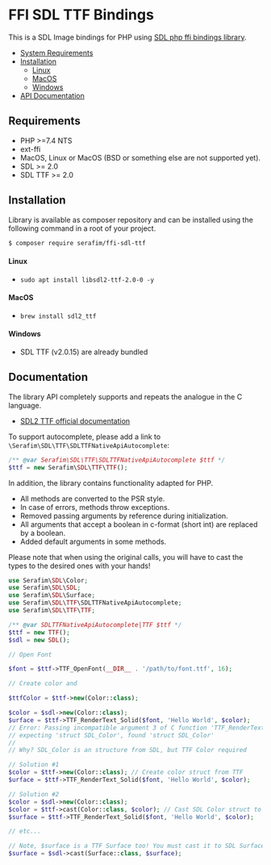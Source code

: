 # FFI SDL TTF Bindings

This is a SDL Image bindings for PHP using [SDL php ffi bindings library](https://github.com/SerafimArts/ffi-sdl).

- [System Requirements](#requirements)
- [Installation](#installation)
    - [Linux](#linux)
    - [MacOS](#macos)
    - [Windows](#windows)
- [API Documentation](#documentation)

## Requirements

- PHP >=7.4 NTS
- ext-ffi
- MacOS, Linux or MacOS (BSD or something else are not supported yet).
- SDL >= 2.0
- SDL TTF >= 2.0

## Installation

Library is available as composer repository and can be 
installed using the following command in a root of your project.

```bash
$ composer require serafim/ffi-sdl-ttf
```

#### Linux

- `sudo apt install libsdl2-ttf-2.0-0 -y`

#### MacOS

- `brew install sdl2_ttf`

#### Windows

- SDL TTF (v2.0.15) are already bundled

## Documentation

The library API completely supports and repeats the analogue in the C language.

- [SDL2 TTF official documentation](https://www.libsdl.org/projects/SDL_ttf/docs/index.html)

To support autocomplete, please add a link to `\Serafim\SDL\TTF\SDLTTFNativeApiAutocomplete`:

```php
/** @var Serafim\SDL\TTF\SDLTTFNativeApiAutocomplete $ttf */
$ttf = new Serafim\SDL\TTF\TTF();
```

In addition, the library contains functionality adapted for PHP.
- All methods are converted to the PSR style.
- In case of errors, methods throw exceptions.
- Removed passing arguments by reference during initialization.
- All arguments that accept a boolean in c-format (short int) are replaced by a boolean.
- Added default arguments in some methods.

Please note that when using the original calls, you will have to cast the 
types to the desired ones with your hands!

```php
use Serafim\SDL\Color;
use Serafim\SDL\SDL;
use Serafim\SDL\Surface;
use Serafim\SDL\TTF\SDLTTFNativeApiAutocomplete;
use Serafim\SDL\TTF\TTF;

/** @var SDLTTFNativeApiAutocomplete|TTF $ttf */
$ttf = new TTF();
$sdl = new SDL();

// Open Font

$font = $ttf->TTF_OpenFont(__DIR__ . '/path/to/font.ttf', 16);

// Create color and

$ttfColor = $ttf->new(Color::class);

$color = $sdl->new(Color::class);
$urface = $ttf->TTF_RenderText_Solid($font, 'Hello World', $color);
// Error: Passing incompatible argument 3 of C function 'TTF_RenderText_Solid',// 
// expecting 'struct SDL_Color', found 'struct SDL_Color'
//
// Why? SDL_Color is an structure from SDL, but TTF Color required

// Solution #1
$color = $ttf->new(Color::class); // Create color struct from TTF
$urface = $ttf->TTF_RenderText_Solid($font, 'Hello World', $color);

// Solution #2
$color = $sdl->new(Color::class);
$color = $ttf->cast(Color::class, $color); // Cast SDL Color struct to TTF Color struct
$surface = $ttf->TTF_RenderText_Solid($font, 'Hello World', $color);

// etc...

// Note, $surface is a TTF Surface too! You must cast it to SDL Surface using:
$surface = $sdl->cast(Surface::class, $surface);
```
